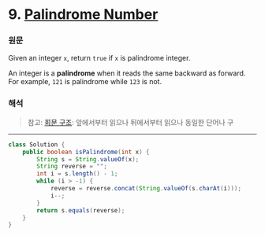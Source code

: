 # 9. [Palindrome Number](https://leetcode.com/problems/palindrome-number/)
### 원문
Given an integer `x`, return `true` if `x` is palindrome integer.

An integer is a **palindrome** when it reads the same backward as forward. For example, `121` is palindrome while `123` is not.

### 해석
> 참고: [회문 구조](https://en.dict.naver.com/#/entry/enko/ac7e8c25c6a549ac9162a1672342bdbe): 앞에서부터 읽으나 뒤에서부터 읽으나 동일한 단어나 구

---

```java
class Solution {
    public boolean isPalindrome(int x) {
        String s = String.valueOf(x);
        String reverse = "";
        int i = s.length() - 1;
        while (i > -1) {
            reverse = reverse.concat(String.valueOf(s.charAt(i)));
            i--;
        }
        return s.equals(reverse);
    }
}
```

